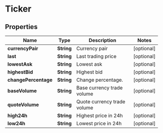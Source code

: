 
# Ticker

## Properties
Name | Type | Description | Notes
------------ | ------------- | ------------- | -------------
**currencyPair** | **String** | Currency pair |  [optional]
**last** | **String** | Last trading price |  [optional]
**lowestAsk** | **String** | Lowest ask |  [optional]
**highestBid** | **String** | Highest bid |  [optional]
**changePercentage** | **String** | Change percentage. |  [optional]
**baseVolume** | **String** | Base currency trade volume |  [optional]
**quoteVolume** | **String** | Quote currency trade volume |  [optional]
**high24h** | **String** | Highest price in 24h |  [optional]
**low24h** | **String** | Lowest price in 24h |  [optional]



